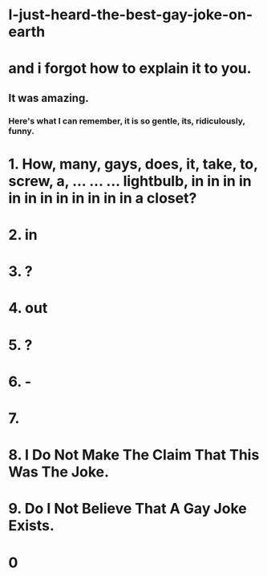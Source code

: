 # I-just-heard-the-best-gay-joke-on-earth

# and i forgot how to explain it to you.
## It was amazing. 
### Here's what I can remember, it is so gentle, its, ridiculously, funny. 

# 1. How, many, gays, does, it, take, to, screw, a, ... ... ... lightbulb, in in in in in in in in in in in in a closet?
# 2. in
# 3. ?
# 4. out
# 5. ?
# 6. -
# 7. 
# 8. I Do Not Make The Claim That This Was The Joke.
# 9. Do I Not Believe That A Gay Joke Exists.
# 0
